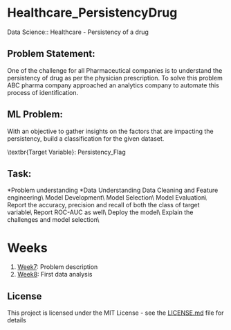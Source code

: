 # Healthcare_PersistencyDrug
Data Science:: Healthcare - Persistency of a drug

## Problem Statement:

One of the challenge for all Pharmaceutical companies is to understand the persistency of drug as per the physician prescription. To solve this problem ABC pharma company approached an analytics company to automate this process of identification.

## ML Problem:

With an objective to gather insights on the factors that are impacting the persistency, build a classification for the given dataset.

 \textbr{Target Variable}: Persistency_Flag

## Task:

*Problem understanding
*Data Understanding
Data Cleaning and Feature engineering\\
Model Development\\
Model Selection\\
Model Evaluation\\
Report the accuracy, precision and recall of both the class of target variable\\
Report ROC-AUC as well\\
Deploy the model\\
Explain the challenges and model selection\\

# Weeks
1. [Week7](https://github.com/And2300/Healthcare_PersistencyDrug/tree/main/Week%207): Problem description
2. [Week8](https://github.com/And2300/Healthcare_PersistencyDrug/tree/main/Week%207): First data analysis

## License
This project is licensed under the MIT License - see the [LICENSE.md](LICENSE.md) file for details
